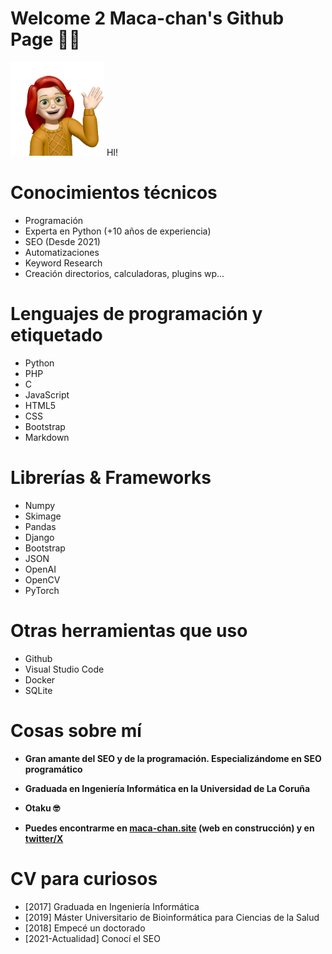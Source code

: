 # Welcome 2 Maca-chan's Github Page 👋🏻
<img src="https://github.com/maca-chan/maca-chan/blob/main/src/Memoji%20Maca-chan%2020.png" height="150"/> HI!

# Conocimientos técnicos
- Programación
- Experta en Python (+10 años de experiencia)
- SEO (Desde 2021)
- Automatizaciones
- Keyword Research
- Creación directorios, calculadoras, plugins wp...
  
# Lenguajes de programación y etiquetado
- Python
- PHP
- C
- JavaScript
- HTML5
- CSS
- Bootstrap
- Markdown

# Librerías & Frameworks
- Numpy
- Skimage
- Pandas
- Django
- Bootstrap
- JSON
- OpenAI
- OpenCV
- PyTorch

# Otras herramientas que uso
- Github
- Visual Studio Code
- Docker
- SQLite

# Cosas sobre mí

- **Gran amante del SEO y de la programación. Especializándome en SEO programático**
- **Graduada en Ingeniería Informática en la Universidad de La Coruña**
- **Otaku 🤓**

- **Puedes encontrarme en [maca-chan.site](https://maca-chan.site) (web en construcción) y en [twitter/X](https://twitter.com/Ramnacea)**
  
# CV para curiosos 
- [2017] Graduada en Ingeniería Informática
- [2019] Máster Universitario de Bioinformática para Ciencias de la Salud
- [2018] Empecé un doctorado
- [2021-Actualidad] Conocí el SEO
